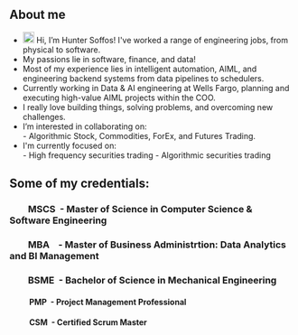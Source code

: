 ## About me

- <img src="https://raw.githubusercontent.com/MartinHeinz/MartinHeinz/master/wave.gif" width="20px" height="20px" /> Hi, I’m Hunter Soffos! I've worked a range of engineering jobs, from physical to software.
- My passions lie in software, finance, and data!
- Most of my experience lies in intelligent automation, AIML, and engineering backend systems from data pipelines to schedulers.
- Currently working in Data & AI engineering at Wells Fargo, planning and executing high-value AIML projects within the COO.
- I really love building things, solving problems, and overcoming new challenges.
- I’m interested in collaborating on: <br/>
      - Algorithmic Stock, Commodities, ForEx, and Futures Trading. <br/>
- I'm currently focused on: <br/>
      - High frequency securities trading
      - Algorithmic securities trading


## Some of my credentials:

### &emsp;&emsp;MSCS  &nbsp;- Master of Science in Computer Science & Software Engineering  
### &emsp;&emsp;MBA   &nbsp;&nbsp;&nbsp;- Master of Business Administrtion: Data Analytics and BI Management
### &emsp;&emsp;BSME  &nbsp;- Bachelor of Science in Mechanical Engineering  
#### &emsp;&ensp;&emsp;PMP  &nbsp;- Project Management Professional
#### &emsp;&ensp;&emsp;CSM  &nbsp;- Certified Scrum Master  


